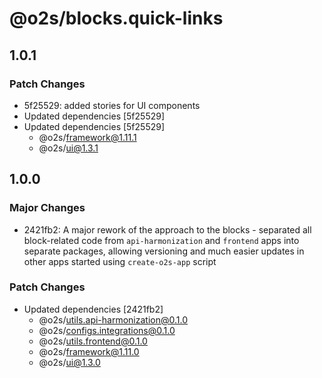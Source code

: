 # @o2s/blocks.quick-links

## 1.0.1

### Patch Changes

- 5f25529: added stories for UI components
- Updated dependencies [5f25529]
- Updated dependencies [5f25529]
  - @o2s/framework@1.11.1
  - @o2s/ui@1.3.1

## 1.0.0

### Major Changes

- 2421fb2: A major rework of the approach to the blocks - separated all block-related code from `api-harmonization` and `frontend` apps into separate packages, allowing versioning and much easier updates in other apps started using `create-o2s-app` script

### Patch Changes

- Updated dependencies [2421fb2]
  - @o2s/utils.api-harmonization@0.1.0
  - @o2s/configs.integrations@0.1.0
  - @o2s/utils.frontend@0.1.0
  - @o2s/framework@1.11.0
  - @o2s/ui@1.3.0
